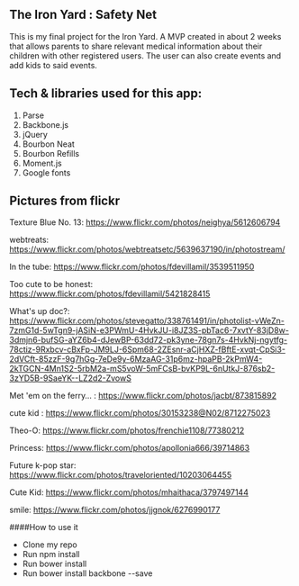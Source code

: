 ## The Iron Yard : Safety Net

This is my final project for the Iron Yard. A MVP created in about 2 weeks that allows parents to share relevant medical information about their children with other registered users. The user can also create events and add kids to said events.

## Tech & libraries used for this app:

1. Parse
2. Backbone.js
3. jQuery
4. Bourbon Neat
5. Bourbon Refills
6. Moment.js
7. Google fonts

## Pictures from flickr
Texture Blue No. 13: https://www.flickr.com/photos/neighya/5612606794

webtreats: https://www.flickr.com/photos/webtreatsetc/5639637190/in/photostream/

In the tube: https://www.flickr.com/photos/fdevillamil/3539511950

Too cute to be honest: https://www.flickr.com/photos/fdevillamil/5421828415

What's up doc?: https://www.flickr.com/photos/stevegatto/338761491/in/photolist-vWeZn-7zmG1d-5wTgn9-jASiN-e3PWmU-4HvkJU-i8JZ3S-pbTac6-7xvtY-83jD8w-3dmjn6-bufSG-aYZ6b4-dJewBP-63dd72-pk3yne-78gn7s-4HvkNj-ngytfg-78ctiz-9Rxbcv-cBxFp-JM9LJ-6Spm68-2ZEsnr-aCjHXZ-fBftE-xvqt-CpSi3-2dVCft-85zzF-9g7hGg-7eDe9y-6MzaAG-31p6mz-hpaPB-2kPmW4-2kTGCN-4Mn1S2-5rbM2a-mS5voW-5mFCsB-bvKP9L-6nUtkJ-876sb2-3zYD5B-9SaeYK--LZ2d2-ZvowS


Met 'em on the ferry… : https://www.flickr.com/photos/jacbt/873815892

cute kid : https://www.flickr.com/photos/30153238@N02/8712275023

Theo-O: https://www.flickr.com/photos/frenchie1108/77380212

Princess: https://www.flickr.com/photos/apollonia666/39714863

Future k-pop star: https://www.flickr.com/photos/traveloriented/10203064455

Cute Kid: https://www.flickr.com/photos/mhaithaca/3797497144

smile: https://www.flickr.com/photos/jjgnok/6276990177

####How to use it

- Clone my repo
- Run npm install
- Run bower install
- Run bower install backbone --save
